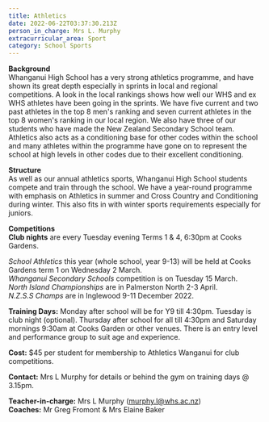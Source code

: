 ```yaml
---
title: Athletics
date: 2022-06-22T03:37:30.213Z
person_in_charge: Mrs L. Murphy
extracurricular_area: Sport
category: School Sports
---
```

**Background**  
Whanganui High School has a very strong athletics programme, and have shown its great depth especially in sprints in local and regional competitions. A look in the local rankings shows how well our WHS and ex WHS athletes have been going in the sprints.  We have five current and two past athletes in the top 8 men's ranking and seven current athletes in the top 8 women's ranking in our local region.  We also have three of our students who have made the New Zealand Secondary School team.  Athletics also acts as a conditioning base for other codes within the school and many athletes within the programme have gone on to represent the school at high levels in other codes due to their excellent conditioning.

**Structure**  
As well as our annual athletics sports, Whanganui High School students compete and train through the school. We have a year-round programme with emphasis on Athletics in summer and Cross Country and Conditioning during winter.  This also fits in with winter sports requirements especially for juniors.

**Competitions**  
**Club nights** are every Tuesday evening Terms 1 & 4, 6:30pm at Cooks Gardens. 
  
_School Athletics_ this year (whole school, year 9-13) will be held at Cooks Gardens term 1 on Wednesday 2 March.  
_Whanganui Secondary Schools_ competition is on Tuesday 15 March.  
_North Island Championships_ are in Palmerston North 2-3 April.  
_N.Z.S.S Champs_ are in Inglewood 9-11 December 2022. 

**Training Days:** Monday after school will be for Y9 till 4:30pm. Tuesday is club night (optional). Thursday after school for all till 4:30pm and Saturday mornings 9:30am at Cooks Garden or other venues.  There is an entry level and performance group to suit age and experience. 

**Cost:** $45 per student for membership to Athletics Wanganui for club competitions.

**Contact:** Mrs L Murphy for details or behind the gym on training days @ 3.15pm. 

**Teacher-in-charge:** Mrs L Murphy (murphy.l@whs.ac.nz)  
**Coaches:** Mr Greg Fromont & Mrs Elaine Baker
